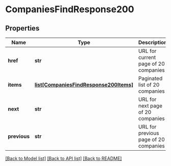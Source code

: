 # CompaniesFindResponse200

## Properties
Name | Type | Description | Notes
------------ | ------------- | ------------- | -------------
**href** | **str** | URL for current page of 20 companies | [optional] 
**items** | [**list[CompaniesFindResponse200Items]**](CompaniesFindResponse200Items.md) | Paginated list of 20 companies | [optional] 
**next** | **str** | URL for next page of 20 companies | [optional] 
**previous** | **str** | URL for previous page of 20 companies | [optional] 

[[Back to Model list]](../README.md#documentation-for-models) [[Back to API list]](../README.md#documentation-for-api-endpoints) [[Back to README]](../README.md)


